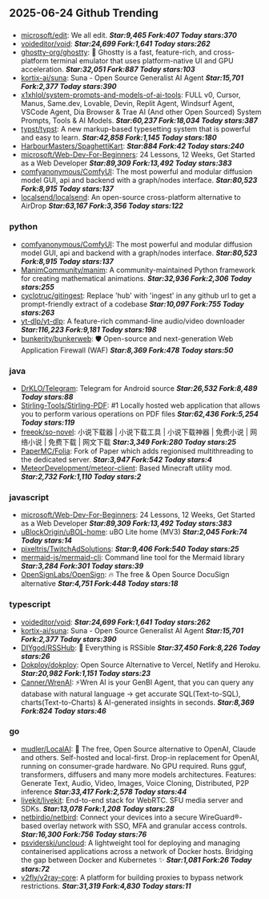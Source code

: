 ## 2025-06-24 Github Trending

### 
* [microsoft/edit](https://github.com/microsoft/edit): We all edit. ***Star:9,465 Fork:407 Today stars:370***
* [voideditor/void](https://github.com/voideditor/void):  ***Star:24,699 Fork:1,641 Today stars:262***
* [ghostty-org/ghostty](https://github.com/ghostty-org/ghostty): 👻 Ghostty is a fast, feature-rich, and cross-platform terminal emulator that uses platform-native UI and GPU acceleration. ***Star:32,051 Fork:887 Today stars:103***
* [kortix-ai/suna](https://github.com/kortix-ai/suna): Suna - Open Source Generalist AI Agent ***Star:15,701 Fork:2,377 Today stars:390***
* [x1xhlol/system-prompts-and-models-of-ai-tools](https://github.com/x1xhlol/system-prompts-and-models-of-ai-tools): FULL v0, Cursor, Manus, Same.dev, Lovable, Devin, Replit Agent, Windsurf Agent, VSCode Agent, Dia Browser & Trae AI (And other Open Sourced) System Prompts, Tools & AI Models. ***Star:60,237 Fork:18,034 Today stars:387***
* [typst/typst](https://github.com/typst/typst): A new markup-based typesetting system that is powerful and easy to learn. ***Star:42,858 Fork:1,145 Today stars:180***
* [HarbourMasters/SpaghettiKart](https://github.com/HarbourMasters/SpaghettiKart):  ***Star:884 Fork:42 Today stars:240***
* [microsoft/Web-Dev-For-Beginners](https://github.com/microsoft/Web-Dev-For-Beginners): 24 Lessons, 12 Weeks, Get Started as a Web Developer ***Star:89,309 Fork:13,492 Today stars:383***
* [comfyanonymous/ComfyUI](https://github.com/comfyanonymous/ComfyUI): The most powerful and modular diffusion model GUI, api and backend with a graph/nodes interface. ***Star:80,523 Fork:8,915 Today stars:137***
* [localsend/localsend](https://github.com/localsend/localsend): An open-source cross-platform alternative to AirDrop ***Star:63,167 Fork:3,356 Today stars:122***

### python
* [comfyanonymous/ComfyUI](https://github.com/comfyanonymous/ComfyUI): The most powerful and modular diffusion model GUI, api and backend with a graph/nodes interface. ***Star:80,523 Fork:8,915 Today stars:137***
* [ManimCommunity/manim](https://github.com/ManimCommunity/manim): A community-maintained Python framework for creating mathematical animations. ***Star:32,936 Fork:2,306 Today stars:255***
* [cyclotruc/gitingest](https://github.com/cyclotruc/gitingest): Replace 'hub' with 'ingest' in any github url to get a prompt-friendly extract of a codebase ***Star:10,097 Fork:755 Today stars:263***
* [yt-dlp/yt-dlp](https://github.com/yt-dlp/yt-dlp): A feature-rich command-line audio/video downloader ***Star:116,223 Fork:9,181 Today stars:198***
* [bunkerity/bunkerweb](https://github.com/bunkerity/bunkerweb): 🛡️ Open-source and next-generation Web Application Firewall (WAF) ***Star:8,369 Fork:478 Today stars:50***

### java
* [DrKLO/Telegram](https://github.com/DrKLO/Telegram): Telegram for Android source ***Star:26,532 Fork:8,489 Today stars:88***
* [Stirling-Tools/Stirling-PDF](https://github.com/Stirling-Tools/Stirling-PDF): #1 Locally hosted web application that allows you to perform various operations on PDF files ***Star:62,436 Fork:5,254 Today stars:119***
* [freeok/so-novel](https://github.com/freeok/so-novel): 小说下载器 | 小说下载工具 | 小说下载神器 | 免费小说 | 网络小说 | 免费下载 | 网文下载 ***Star:3,349 Fork:280 Today stars:25***
* [PaperMC/Folia](https://github.com/PaperMC/Folia): Fork of Paper which adds regionised multithreading to the dedicated server. ***Star:3,947 Fork:542 Today stars:4***
* [MeteorDevelopment/meteor-client](https://github.com/MeteorDevelopment/meteor-client): Based Minecraft utility mod. ***Star:2,732 Fork:1,110 Today stars:2***

### javascript
* [microsoft/Web-Dev-For-Beginners](https://github.com/microsoft/Web-Dev-For-Beginners): 24 Lessons, 12 Weeks, Get Started as a Web Developer ***Star:89,309 Fork:13,492 Today stars:383***
* [uBlockOrigin/uBOL-home](https://github.com/uBlockOrigin/uBOL-home): uBO Lite home (MV3) ***Star:2,045 Fork:74 Today stars:14***
* [pixeltris/TwitchAdSolutions](https://github.com/pixeltris/TwitchAdSolutions):  ***Star:9,406 Fork:540 Today stars:25***
* [mermaid-js/mermaid-cli](https://github.com/mermaid-js/mermaid-cli): Command line tool for the Mermaid library ***Star:3,284 Fork:301 Today stars:39***
* [OpenSignLabs/OpenSign](https://github.com/OpenSignLabs/OpenSign): 🔥 The free & Open Source DocuSign alternative ***Star:4,751 Fork:448 Today stars:18***

### typescript
* [voideditor/void](https://github.com/voideditor/void):  ***Star:24,699 Fork:1,641 Today stars:262***
* [kortix-ai/suna](https://github.com/kortix-ai/suna): Suna - Open Source Generalist AI Agent ***Star:15,701 Fork:2,377 Today stars:390***
* [DIYgod/RSSHub](https://github.com/DIYgod/RSSHub): 🧡 Everything is RSSible ***Star:37,450 Fork:8,226 Today stars:26***
* [Dokploy/dokploy](https://github.com/Dokploy/dokploy): Open Source Alternative to Vercel, Netlify and Heroku. ***Star:20,982 Fork:1,151 Today stars:23***
* [Canner/WrenAI](https://github.com/Canner/WrenAI): ⚡️Wren AI is your GenBI Agent, that you can query any database with natural language → get accurate SQL(Text-to-SQL), charts(Text-to-Charts) & AI-generated insights in seconds. ***Star:8,369 Fork:824 Today stars:46***

### go
* [mudler/LocalAI](https://github.com/mudler/LocalAI): 🤖 The free, Open Source alternative to OpenAI, Claude and others. Self-hosted and local-first. Drop-in replacement for OpenAI, running on consumer-grade hardware. No GPU required. Runs gguf, transformers, diffusers and many more models architectures. Features: Generate Text, Audio, Video, Images, Voice Cloning, Distributed, P2P inference ***Star:33,417 Fork:2,578 Today stars:44***
* [livekit/livekit](https://github.com/livekit/livekit): End-to-end stack for WebRTC. SFU media server and SDKs. ***Star:13,078 Fork:1,208 Today stars:28***
* [netbirdio/netbird](https://github.com/netbirdio/netbird): Connect your devices into a secure WireGuard®-based overlay network with SSO, MFA and granular access controls. ***Star:16,300 Fork:756 Today stars:76***
* [psviderski/uncloud](https://github.com/psviderski/uncloud): A lightweight tool for deploying and managing containerised applications across a network of Docker hosts. Bridging the gap between Docker and Kubernetes ✨ ***Star:1,081 Fork:26 Today stars:72***
* [v2fly/v2ray-core](https://github.com/v2fly/v2ray-core): A platform for building proxies to bypass network restrictions. ***Star:31,319 Fork:4,830 Today stars:11***
